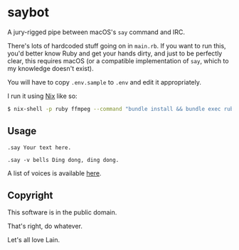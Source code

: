 # saybot

A jury-rigged pipe between macOS's `say` command and IRC.

There's lots of hardcoded stuff going on in `main.rb`. If you want to run this,
you'd better know Ruby and get your hands dirty, and just to be perfectly
clear, this requires macOS (or a compatible implementation of `say`, which to
my knowledge doesn't exist).

You will have to copy `.env.sample` to `.env` and edit it appropriately.

I run it using [Nix](https://nixos.org/) like so:

```sh
$ nix-shell -p ruby ffmpeg --command "bundle install && bundle exec ruby main.rb"
```

## Usage

`.say Your text here.`

`.say -v bells Ding dong, ding dong.`

A list of voices is available [here](https://gist.github.com/mculp/4b95752e25c456d425c6).

## Copyright

This software is in the public domain.

That's right, do whatever.

Let's all love Lain.


